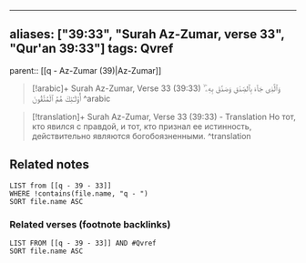 
---
aliases: ["39:33", "Surah Az-Zumar, verse 33", "Qur'an 39:33"]
tags: Qvref
---

parent:: [[q - Az-Zumar (39)|Az-Zumar]]

> [!arabic]+ Surah Az-Zumar, Verse 33 (39:33)
> <span class="quran-arabic">وَٱلَّذِى جَآءَ بِٱلصِّدْقِ وَصَدَّقَ بِهِۦٓ ۙ أُو۟لَـٰٓئِكَ هُمُ ٱلْمُتَّقُونَ</span>
^arabic

> [!translation]+ Surah Az-Zumar, Verse 33 (39:33) - Translation
> Но тот, кто явился с правдой, и тот, кто признал ее истинность, действительно являются богобоязненными.
^translation



## Related notes
```dataview
LIST from [[q - 39 - 33]]
WHERE !contains(file.name, "q - ")
SORT file.name ASC
```

### Related verses (footnote backlinks)
```dataview
LIST FROM [[q - 39 - 33]] AND #Qvref
SORT file.name ASC
```

